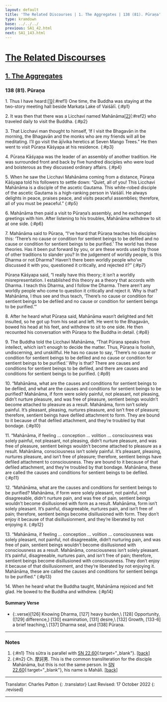 ```yaml
---
layout: default
title: 'The Related Discourses | 1. The Aggregates | 138 (81). Pūraṇa'
type: kramdown
base: ../../../
previous: SA1_42.html
next: SA1_143.html
---
```


# [The Related Discourses](../index.html)
## [1. The Aggregates](index.html)
### 138 (81). Pūraṇa

1\. Thus I have heard:[\[1\]](#n1){:#ref1} One time, the Buddha was staying at the two-story meeting hall beside Markaṭa Lake of Vaiśālī.
{:#p1}

2\. It was then that there was a Licchavi named Mahānāma[\[2\]](#n2){:#ref2} who traveled daily to visit the Buddha.
{:#p2}

3\. That Licchavi man thought to himself, ‘If I visit the Bhagavān in the morning, the Bhagavān and the monks who are my friends will all be meditating. I’ll go visit the ājīvika heretics at Seven Mango Trees.” He then went to visit Pūraṇa Kāśyapa at his residence.
{:#p3}

4\. Pūraṇa Kāśyapa was the leader of an assembly of another tradition. He was surrounded front and back by five hundred disciples who were loud and boisterous as they discussed ordinary affairs.
{:#p4}

5\. When he saw the Licchavi Mahānāma coming from a distance, Pūraṇa Kāśyapa told his followers to settle down: “Quiet, all of you! This Licchavi Mahānāma is a disciple of the ascetic Gautama. This white-robed disciple of the ascetic Gautama is a high-ranking person in Vaiśālī. He always delights in peace, praises peace, and visits peaceful assemblies; therefore, all of you must be peaceful.”
{:#p5}

6\. Mahānāma then paid a visit to Pūraṇa’s assembly, and he exchanged greetings with him. After listening to his troubles, Mahānāma withdrew to sit at one side.
{:#p6}

7\. Mahānāma said to Pūraṇa, “I’ve heard that Pūraṇa teaches his disciples this: ‘There’s no cause or condition for sentient beings to be defiled and no cause or condition for sentient beings to be purified.’ The world has these theories. Has it been put forward by you, or are these words used by those of other traditions to slander you? In the judgement of worldly people, is this Dharma or not Dharma? Haven’t there been worldly people who’ve discussed it with you, questioned it critically, and rejected it?”
{:#p7}

Pūraṇa Kāśyapa said, “I really have this theory; it isn’t a worldly misrepresentation. I established this theory as a theory that accords with Dharma. I teach this Dharma, and I follow the Dharma. There aren’t any worldly people who come to question it critically and reject it. Why is that? Mahānāma, I thus see and thus teach, ‘There’s no cause or condition for sentient beings to be defiled and no cause or condition for sentient beings to be purified.’”


8\. After he heard what Pūraṇa said, Mahānāma wasn’t delighted and felt insulted, so he got up from his seat and left. He went to the Bhagavān, bowed his head at his feet, and withdrew to sit to one side. He then recounted his conversation with Pūraṇa to the Buddha in detail.
{:#p8}

9\. The Buddha told the Licchavi Mahānāma, “That Pūraṇa speaks from intellect, which isn’t enough to decide the matter. Thus, Pūraṇa is foolish, undiscerning, and unskillful. He has no cause to say, ‘There’s no cause or condition for sentient beings to be defiled and no cause or condition for sentient beings to be purified.’ Why is that? There are causes and conditions for sentient beings to be defiled, and there are causes and conditions for sentient beings to be purified.
{:#p9}

10\. “Mahānāma, what are the causes and conditions for sentient beings to be defiled, and what are the causes and conditions for sentient beings to be purified? Mahānāma, if form were solely painful, not pleasant, not pleasing, didn’t nurture pleasure, and was free of pleasure, sentient beings wouldn’t become attached to pleasure as a result. Mahānāma, form isn’t solely painful. It’s pleasant, pleasing, nurtures pleasure, and isn’t free of pleasure; therefore, sentient beings have defiled attachment to form. They are bound to it because of that defiled attachment, and they’re troubled by that bondage.
{:#p10}

11\. “Mahānāma, if feeling … conception … volition … consciousness was solely painful, not pleasant, not pleasing, didn’t nurture pleasure, and was free of pleasure, sentient beings wouldn’t become attached to pleasure as a result. Mahānāma, consciousness isn’t solely painful. It’s pleasant, pleasing, nurtures pleasure, and isn’t free of pleasure; therefore, sentient beings have defiled attachment to consciousness. They are bound to it because of that defiled attachment, and they’re troubled by that bondage. Mahānāma, these are called the causes and conditions for sentient beings to be defiled.
{:#p11}

12\. “Mahānāma, what are the causes and conditions for sentient beings to be purified? Mahānāma, if form were solely pleasant, not painful, not disagreeable, didn’t nurture pain, and was free of pain, sentient beings wouldn’t become disillusioned with form as a result. Mahānāma, form isn’t solely pleasant. It’s painful, disagreeable, nurtures pain, and isn’t free of pain; therefore, sentient beings become disillusioned with form. They don’t enjoy it because of that disillusionment, and they’re liberated by not enjoying it.
{:#p12}

13\. “Mahānāma, if feeling … conception … volition … consciousness was solely pleasant, not painful, not disagreeable, didn’t nurturing pain, and was free of pain, sentient beings wouldn’t become disillusioned with consciousness as a result. Mahānāma, consciousness isn’t solely pleasant. It’s painful, disagreeable, nurtures pain, and isn’t free of pain; therefore, sentient beings become disillusioned with consciousness. They don’t enjoy it because of that disillusionment, and they’re liberated by not enjoying it. Mahānāma, these are called the causes and conditions for sentient beings to be purified.”
{:#p13}

14\. When he heard what the Buddha taught, Mahānāma rejoiced and felt glad. He bowed to the Buddha and withdrew.
{:#p14}

#### Summary Verse

* {:.verse}[126] Knowing Dharma, [127] heavy burden,\\
[128] Opportunity, ([129] difference,) [130] examination, [131] desire,\\
[132] Growth, [133-6] a brief teaching,\\
[137] Dharma seal, and [138] Pūraṇa.

---

### Notes

1. {:#n1} This sūtra is parallel with [SN 22.60](https://suttacentral.net/sn22.60){:target="_blank"}. [\[back\]](#ref1)
2. {:#n2} Ch. 摩訶男. This is the common transliteration for the disciple Mahānāma, but this is not the same person. In [SN 22.60](https://suttacentral.net/sn22.60){:target="_blank"}, his name is Mahāli. [\[back\]](#ref2)

---

Translator: Charles Patton
{: .translator}
Last Revised: 17 October 2022
{: .revised}

---